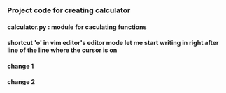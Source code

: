 ### Project code for creating calculator
#### calculator.py : module for caculating functions
#### shortcut 'o' in vim editor's editor mode let me start writing in right after line of the line where the cursor is on
#### change 1
#### change 2
